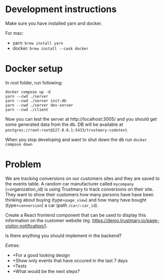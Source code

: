 # Development instructions

Make sure you have installed yarn and docker.

For mac:

- yarn: `brew install yarn`
- docker: `brew install --cask docker`

# Docker setup

In root folder, run following:

```
docker compose up -d
yarn --cwd ./server
yarn --cwd ./server init-db
yarn --cwd ./server dev-server
yarn --cwd ./client
```

Now you can test the server at http://localhost:3005/ and you should get some generated data from the db. DB will be available at `postgres://root:root@127.0.0.1:5433/trustmary-codetest`.

When you stop developing and want to shut down the db run `docker compose down`

# Problem

We are tracking conversions on our customers sites and they are saved to the events table. A random car manufacturer called `mycompany` (=organization_id) is using Trustmary to track conversions on their site. They want to show their customers how many persons have have been thinking about buying (type=`page_view`) and how many have bought (type=`conversion`) a car (path `/car/:car_id`).

Create a React frontend component that can be used to display this information on the customer website (eg. https://demo.trustmary.io/page-visitor-notification/).

Is there anything you should implement in the backend?

_Extras_:

- +For a good looking design
- +Show only events that have occured in the last 7 days
- +Tests
- +What would be the next steps?
